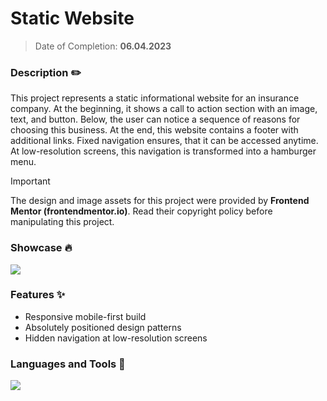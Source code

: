 # Static Website
> Date of Completion: **06.04.2023**
### Description ✏️
This project represents a static informational website for an insurance company. At the beginning, it shows a call to action section with an image, text, and button. Below, the user can notice a sequence of reasons for choosing this business. At the end, this website contains a footer with additional links. Fixed navigation ensures, that it can be accessed anytime. At low-resolution screens, this navigation is transformed into a hamburger menu.
> [!IMPORTANT]
> The design and image assets for this project were provided by **Frontend Mentor (frontendmentor.io)**. Read their copyright policy before manipulating this project.
### Showcase 🔥
![](https://github.com/radoleon/projects/assets/100576972/8f8e48d7-5549-489a-ae5b-9a768c6a5ceb)
### Features ✨
- Responsive mobile-first build
- Absolutely positioned design patterns
- Hidden navigation at low-resolution screens
### Languages and Tools 🔧
![](https://skillicons.dev/icons?i=html,sass,js)
